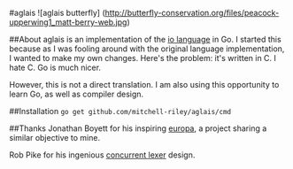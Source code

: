#aglais
![aglais butterfly]
(http://butterfly-conservation.org/files/peacock-upperwing1_matt-berry-web.jpg)

##About
aglais is an implementation of the [io language](https://github.com/stevedekorte/io) in Go. I started this because as I was fooling around with the original language implementation, I wanted to make my own changes. Here's the problem: it's written in C. I hate C. Go is much nicer. 

However, this is not a direct translation. I am also using this opportunity to learn Go, as well as compiler design.

##Installation
`go get github.com/mitchell-riley/aglais/cmd`

##Thanks
Jonathan Boyett for his inspiring [europa](https://github.com/saysjonathan/europa), a project sharing a similar objective to mine.

Rob Pike for his ingenious [concurrent lexer](https://www.youtube.com/watch?v=HxaD_trXwRE) design.
